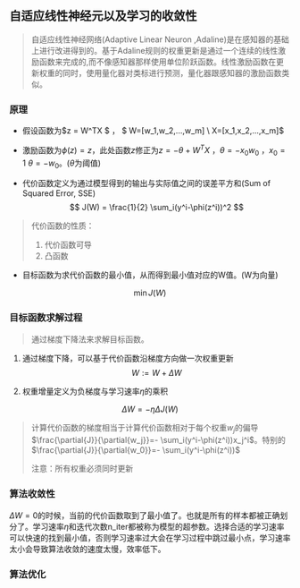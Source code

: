 ## 自适应线性神经元以及学习的收敛性

> 自适应线性神经网络(Adaptive Linear Neuron ,Adaline)是在感知器的基础上进行改进得到的。基于Adaline规则的权重更新是通过一个连续的线性激励函数来完成的,而不像感知器那样使用单位阶跃函数。线性激励函数在更新权重的同时，使用量化器对类标进行预测，量化器跟感知器的激励函数类似。

### 原理

- 假设函数为$z = W^TX $ ， $ W=[w_1,w_2,...,w_m] \ X=[x_1,x_2,...,x_m]$ 

- 激励函数为$\phi(z) = z$，此处函数$z$修正为$z = -\theta+W^TX$ ，$\theta=-x_0w_0$ ，$x_0=1 \ \theta=-w_0$。($\theta$为阈值)

- 代价函数定义为通过模型得到的输出与实际值之间的误差平方和(Sum of Squared Error, SSE) 
  $$
  J(W) = \frac{1}{2} \sum_i(y^i-\phi(z^i))^2
  $$


> 代价函数的性质：
>
> 1. 代价函数可导
> 2. 凸函数

- 目标函数为求代价函数的最小值，从而得到最小值对应的W值。(W为向量)

$$
\min J(W)
$$

### 目标函数求解过程

> 通过梯度下降法来求解目标函数。

1. 通过梯度下降，可以基于代价函数沿梯度方向做一次权重更新
   $$
   W:=W+\Delta W 
   $$

2. 权重增量定义为负梯度与学习速率$\eta$的乘积

$$
\Delta W=-\eta \Delta J(W)
$$

> 计算代价函数的梯度相当于计算代价函数相对于每个权重$w_j$的偏导$\frac{\partial{J}}{\partial{w_j}}=- \sum_i(y^i-\phi(z^i))x_j^i$。特别的$\frac{\partial{J}}{\partial{w_0}}=- \sum_i(y^i-\phi(z^i))$
>
> 注意：所有权重必须同时更新

### 算法收敛性

$\Delta W=0$的时候，当前的代价函数取到了最小值了。也就是所有的样本都被正确划分了。学习速率$\eta$和迭代次数n_iter都被称为模型的超参数。选择合适的学习速率可以快速的找到最小值，否则学习速率过大会在学习过程中跳过最小点，学习速率太小会导致算法收敛的速度太慢，效率低下。

### 算法优化


